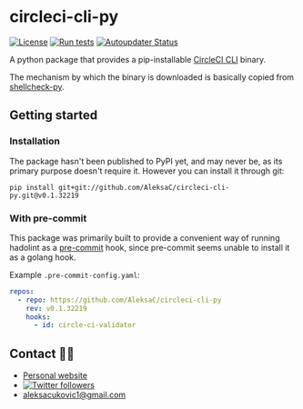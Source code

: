 # circleci-cli-py

[![License](https://img.shields.io/badge/License-MIT-green.svg)](LICENSE)
[![Run tests](https://github.com/AleksaC/circleci-cli-py/actions/workflows/tests.yml/badge.svg)](https://github.com/AleksaC/circleci-cli-py/actions/workflows/tests.yml)
[![Autoupdater Status](https://circleci.com/gh/AleksaC/circleci-cli-py.svg?style=svg)](https://circleci.com/gh/AleksaC/circleci-cli-py)

A python package that provides a pip-installable
[CircleCI CLI](https://github.com/CircleCI-Public/circleci-cli) binary.

The mechanism by which the binary is downloaded is basically copied from
[shellcheck-py](https://github.com/shellcheck-py/shellcheck-py).

## Getting started

### Installation

The package hasn't been published to PyPI yet, and may never be, as its primary
purpose doesn't require it. However you can install it through git:

```shell script
pip install git+git://github.com/AleksaC/circleci-cli-py.git@v0.1.32219
```

### With pre-commit

This package was primarily built to provide a convenient way of running hadolint
as a [pre-commit](https://pre-commit.com) hook, since pre-commit seems unable to
install it as a golang hook.

Example `.pre-commit-config.yaml`:

```yaml
repos:
  - repo: https://github.com/AleksaC/circleci-cli-py
    rev: v0.1.32219
    hooks:
      - id: circle-ci-validator
```

## Contact 🙋‍♂️
- [Personal website](https://aleksac.me)
- <a target="_blank" href="http://twitter.com/aleksa_c_"><img alt='Twitter followers' src="https://img.shields.io/twitter/follow/aleksa_c_.svg?style=social"></a>
- aleksacukovic1@gmail.com
